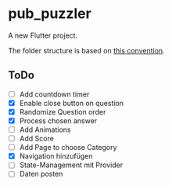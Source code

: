# pub_puzzler

A new Flutter project.

The folder structure is based on [this convention](https://felipeemidio.medium.com/folder-structure-for-flutter-with-clean-architecture-how-i-do-bbe29225774f).

## ToDo
- [ ] Add countdown timer
- [x] Enable close button on question
- [x] Randomize Question order
- [x] Process chosen answer
- [ ] Add Animations
- [ ] Add Score
- [ ] Add Page to choose Category
- [x] Navigation hinzufügen
- [ ] State-Management mit Provider
- [ ] Daten posten
